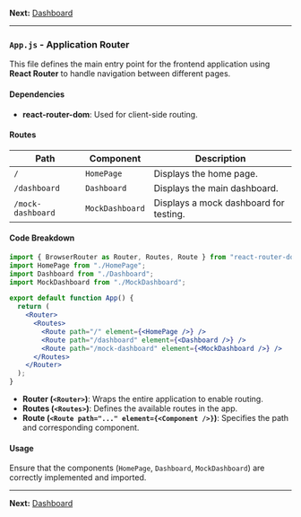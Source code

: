 
**Next:** [Dashboard](dashboard.md)

---

### `App.js` - Application Router

This file defines the main entry point for the frontend application using **React Router** to handle navigation between different pages.

#### **Dependencies**
- **react-router-dom**: Used for client-side routing.

#### **Routes**
| Path              | Component       | Description                           |
|------------------|---------------|-----------------------------------|
| `/`              | `HomePage`      | Displays the home page.           |
| `/dashboard`     | `Dashboard`     | Displays the main dashboard.      |
| `/mock-dashboard` | `MockDashboard` | Displays a mock dashboard for testing. |

#### **Code Breakdown**
```jsx
import { BrowserRouter as Router, Routes, Route } from "react-router-dom";
import HomePage from "./HomePage";
import Dashboard from "./Dashboard";
import MockDashboard from "./MockDashboard";

export default function App() {
  return (
    <Router>
      <Routes>
        <Route path="/" element={<HomePage />} />
        <Route path="/dashboard" element={<Dashboard />} />
        <Route path="/mock-dashboard" element={<MockDashboard />} />
      </Routes>
    </Router>
  );
}
```

- **Router (`<Router>`)**: Wraps the entire application to enable routing.
- **Routes (`<Routes>`)**: Defines the available routes in the app.
- **Route (`<Route path="..." element={<Component />}`)**: Specifies the path and corresponding component.

#### **Usage**
Ensure that the components (`HomePage`, `Dashboard`, `MockDashboard`) are correctly implemented and imported. 

---
**Next:** [Dashboard](dashboard.md)

